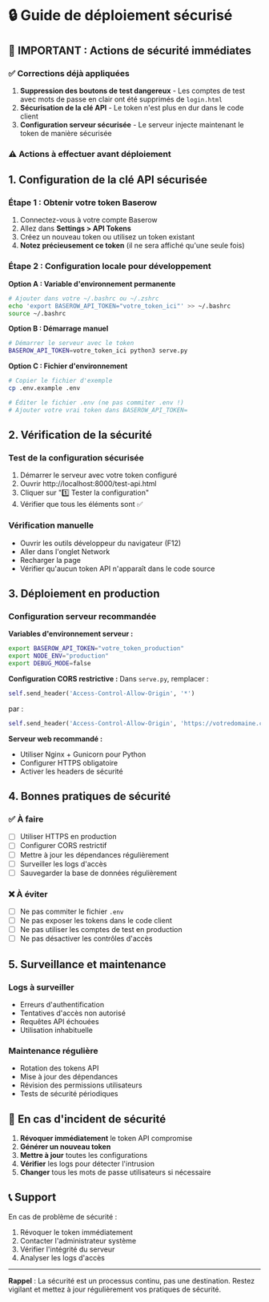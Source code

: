 # 🔒 Guide de déploiement sécurisé

## 🚨 IMPORTANT : Actions de sécurité immédiates

### ✅ Corrections déjà appliquées

1. **Suppression des boutons de test dangereux** - Les comptes de test avec mots de passe en clair ont été supprimés de `login.html`
2. **Sécurisation de la clé API** - Le token n'est plus en dur dans le code client
3. **Configuration serveur sécurisée** - Le serveur injecte maintenant le token de manière sécurisée

### ⚠️ Actions à effectuer avant déploiement

## 1. Configuration de la clé API sécurisée

### Étape 1 : Obtenir votre token Baserow
1. Connectez-vous à votre compte Baserow
2. Allez dans **Settings > API Tokens**
3. Créez un nouveau token ou utilisez un token existant
4. **Notez précieusement ce token** (il ne sera affiché qu'une seule fois)

### Étape 2 : Configuration locale pour développement

**Option A : Variable d'environnement permanente**
```bash
# Ajouter dans votre ~/.bashrc ou ~/.zshrc
echo 'export BASEROW_API_TOKEN="votre_token_ici"' >> ~/.bashrc
source ~/.bashrc
```

**Option B : Démarrage manuel**
```bash
# Démarrer le serveur avec le token
BASEROW_API_TOKEN=votre_token_ici python3 serve.py
```

**Option C : Fichier d'environnement**
```bash
# Copier le fichier d'exemple
cp .env.example .env

# Éditer le fichier .env (ne pas commiter .env !)
# Ajouter votre vrai token dans BASEROW_API_TOKEN=
```

## 2. Vérification de la sécurité

### Test de la configuration sécurisée
1. Démarrer le serveur avec votre token configuré
2. Ouvrir http://localhost:8000/test-api.html
3. Cliquer sur "1️⃣ Tester la configuration"
4. Vérifier que tous les éléments sont ✅

### Vérification manuelle
- Ouvrir les outils développeur du navigateur (F12)
- Aller dans l'onglet Network
- Recharger la page
- Vérifier qu'aucun token API n'apparaît dans le code source

## 3. Déploiement en production

### Configuration serveur recommandée

**Variables d'environnement serveur :**
```bash
export BASEROW_API_TOKEN="votre_token_production"
export NODE_ENV="production"
export DEBUG_MODE=false
```

**Configuration CORS restrictive :**
Dans `serve.py`, remplacer :
```python
self.send_header('Access-Control-Allow-Origin', '*')
```
par :
```python
self.send_header('Access-Control-Allow-Origin', 'https://votredomaine.com')
```

**Serveur web recommandé :**
- Utiliser Nginx + Gunicorn pour Python
- Configurer HTTPS obligatoire
- Activer les headers de sécurité

## 4. Bonnes pratiques de sécurité

### ✅ À faire
- [ ] Utiliser HTTPS en production
- [ ] Configurer CORS restrictif
- [ ] Mettre à jour les dépendances régulièrement
- [ ] Surveiller les logs d'accès
- [ ] Sauvegarder la base de données régulièrement

### ❌ À éviter
- [ ] Ne pas commiter le fichier `.env`
- [ ] Ne pas exposer les tokens dans le code client
- [ ] Ne pas utiliser les comptes de test en production
- [ ] Ne pas désactiver les contrôles d'accès

## 5. Surveillance et maintenance

### Logs à surveiller
- Erreurs d'authentification
- Tentatives d'accès non autorisé
- Requêtes API échouées
- Utilisation inhabituelle

### Maintenance régulière
- Rotation des tokens API
- Mise à jour des dépendances
- Révision des permissions utilisateurs
- Tests de sécurité périodiques

## 🚨 En cas d'incident de sécurité

1. **Révoquer immédiatement** le token API compromise
2. **Générer un nouveau token**
3. **Mettre à jour** toutes les configurations
4. **Vérifier** les logs pour détecter l'intrusion
5. **Changer** tous les mots de passe utilisateurs si nécessaire

## 📞 Support

En cas de problème de sécurité :
1. Révoquer le token immédiatement
2. Contacter l'administrateur système
3. Vérifier l'intégrité du serveur
4. Analyser les logs d'accès

---

**Rappel** : La sécurité est un processus continu, pas une destination. Restez vigilant et mettez à jour régulièrement vos pratiques de sécurité.
